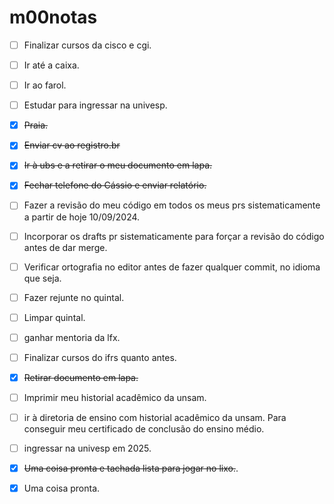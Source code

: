 # m00notas

- [ ] Finalizar cursos da cisco e cgi.
- [ ] Ir até a caixa.
- [ ] Ir ao farol.
- [ ] Estudar para ingressar na univesp.
- [X] ~~Praia.~~
- [X] ~~Enviar cv ao registro.br~~
- [X] ~~Ir à ubs e a retirar o meu documento em lapa.~~
- [X] ~~Fechar telefone do Cássio e enviar relatório.~~
- [ ] Fazer a revisão do meu código em todos os meus prs sistematicamente a partir de hoje 10/09/2024.
- [ ] Incorporar os drafts pr sistematicamente para forçar a revisão do código antes de dar merge.
- [ ] Verificar ortografia no editor antes de fazer qualquer commit, no idioma que seja.
- [ ] Fazer rejunte no quintal.
- [ ] Limpar quintal.
- [ ] ganhar mentoria da lfx.
- [ ] Finalizar cursos do ifrs quanto antes.
- [X] ~~Retirar documento em lapa.~~
- [ ] Imprimir meu historial acadêmico da unsam.
- [ ] ir à diretoria de ensino com historial acadêmico da unsam. Para conseguir meu certificado de conclusão do ensino médio.
- [ ] ingressar na univesp em 2025.
- [X] ~~Uma coisa pronta e tachada lista para jogar no lixo.~~. 
- [x] Uma coisa pronta.
      
